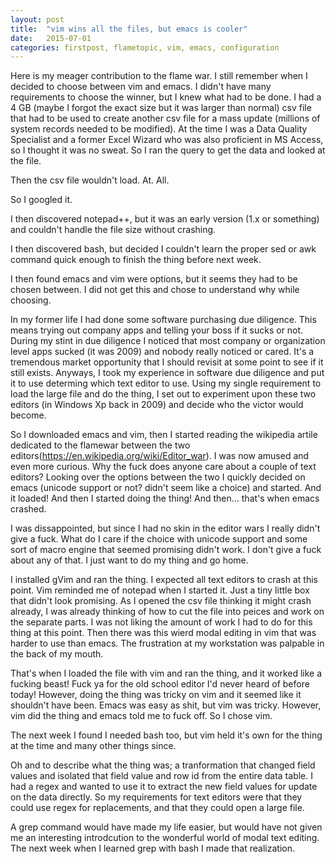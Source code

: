 ```yaml
---
layout: post
title:  "vim wins all the files, but emacs is cooler"
date:   2015-07-01
categories: firstpost, flametopic, vim, emacs, configuration
---
```


Here is my meager contribution to the flame war.  I still remember when I decided to choose between vim and emacs.  I didn't have many requirements to choose the winner, but I knew what had to be done.  I had a 4 GB (maybe I forgot the exact size but it was larger than normal) csv file that had to be used to create another csv file for a mass update (millions of system records needed to be modified).  At the time I was a Data Quality Specialist and a former Excel Wizard who was also proficient in MS Access, so I thought it was no sweat.  So I ran the query to get the data and looked at the file.

Then the csv file wouldn't load.  At.  All.

So I googled it.

I then discovered notepad++, but it was an early version (1.x or something) and couldn't handle the file size without crashing.

I then discovered bash, but decided I couldn't learn the proper sed or awk command quick enough to finish the thing before next week.

I then found emacs and vim were options, but it seems they had to be chosen between.  I did not get this and chose to understand why while choosing.

In my former life I had done some software purchasing due diligence.  This means trying out company apps and telling your boss if it sucks or not.  During my stint in due diligence I noticed that most company or organization level apps sucked (it was 2009) and nobody really noticed or cared.  It's a tremendous market opportunity that I should revisit at some point to see if it still exists.  Anyways, I took my experience in software due diligence and put it to use determing which text editor to use.  Using my single requirement to load the large file and do the thing, I set out to experiment upon these two editors (in Windows Xp back in 2009) and decide who the victor would become.

So I downloaded emacs and vim, then I started reading the wikipedia artile dedicated to the flamewar between the two editors(https://en.wikipedia.org/wiki/Editor_war).  I was now amused and even more curious.  Why the fuck does anyone care about a couple of text editors?  Looking over the options between the two I quickly decided on emacs (unicode support or not?  didn't seem like a choice) and started.  And it loaded!  And then I started doing the thing!  And then... that's when emacs crashed.

I was dissappointed, but since I had no skin in the editor wars I really didn't give a fuck.  What do I care if the choice with unicode support and some sort of macro engine that seemed promising didn't work.  I don't give a fuck about any of that.  I just want to do my thing and go home.

I installed gVim and ran the thing.  I expected all text editors to crash at this point.  Vim reminded me of notepad when I started it.  Just a tiny little box that didn't look promising.  As I opened the csv file thinking it might crash already, I was already thinking of how to cut the file into peices and work on the separate parts.  I was not liking the amount of work I had to do for this thing at this point.  Then there was this wierd modal editing in vim that was harder to use than emacs.  The frustration at my workstation was palpable in the back of my mouth.

That's when I loaded the file with vim and ran the thing, and it worked like a fucking beast!  Fuck ya for the old school editor I'd never heard of before today!  However, doing the thing was tricky on vim and it seemed like it shouldn't have been.  Emacs was easy as shit, but vim was tricky.  However, vim did the thing and emacs told me to fuck off.  So I chose vim.

The next week I found I needed bash too, but vim held it's own for the thing at the time and many other things since.

Oh and to describe what the thing was; a tranformation that changed field values and isolated that field value and row id from the entire data table.  I had a regex and wanted to use it to extract the new field values for update on the data directly.  So my requirements for text editors were that they could use regex for replacements, and that they could open a large file.

A grep command would have made my life easier, but would have not given me an interesting introdcution to the wonderful world of modal text editing.  The next week when I learned grep with bash I made that realization.
